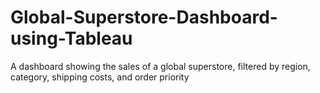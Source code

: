 # Global-Superstore-Dashboard-using-Tableau
A dashboard showing the sales of a global superstore, filtered by region, category, shipping costs, and order priority
